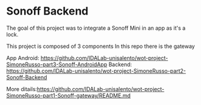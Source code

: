 # Sonoff Backend
The goal of this project was to integrate a Sonoff Mini in an app as it's a lock.

This project is composed of 3 components
In this repo there is the gateway

App Android: https://github.com/IDALab-unisalento/wot-project-SimoneRusso-part3-Sonoff-AndroidApp
Backend: https://github.com/IDALab-unisalento/wot-project-SimoneRusso-part2-Sonoff-Backend

More ditails:https://github.com/IDALab-unisalento/wot-project-SimoneRusso-part1-Sonoff-gateway/README.md

